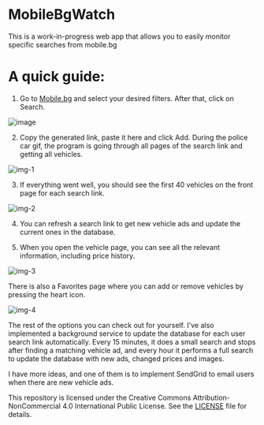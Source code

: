 # MobileBgWatch
This is a work-in-progress web app that allows you to easily monitor specific searches from mobile.bg

# A quick guide:

1. Go to <a href="https://www.mobile.bg/" target="_blank">Mobile.bg</a> and select your desired filters. After that, click on Search.

![image](https://github.com/user-attachments/assets/061bcf57-7289-4fb5-8901-423bf05de190)

2. Copy the generated link, paste it here and click Add. During the police car gif, the program is going through all pages of the search link and getting all vehicles.

![img-1](https://github.com/user-attachments/assets/0c982c89-7d20-421c-865c-153cd951ae7e)

3. If everything went well, you should see the first 40 vehicles on the front page for each search link.

![img-2](https://github.com/user-attachments/assets/28391e1a-5e58-4e8d-a524-ee0f816ebcd7)

4. You can refresh a search link to get new vehicle ads and update the current ones in the database.

5. When you open the vehicle page, you can see all the relevant information, including price history.  

![img-3](https://github.com/user-attachments/assets/8155b623-d591-4d34-96e4-fa5213a8373c)

There is also a Favorites page where you can add or remove vehicles by pressing the heart icon.

![img-4](https://github.com/user-attachments/assets/060815a7-ed73-4077-ab06-24b8e87df2c2)

The rest of the options you can check out for yourself. I've also implemented a background service to update the database for each user search link automatically. Every 15 minutes, it does a small search and stops after finding a matching vehicle ad, and every hour it performs a full search to update the database with new ads, changed prices and images.

I have more ideas, and one of them is to implement SendGrid to email users when there are new vehicle ads.

This repository is licensed under the Creative Commons Attribution-NonCommercial 4.0 International Public License. See the [LICENSE](./LICENSE) file for details.
